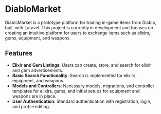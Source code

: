 # DiabloMarket
DiabloMarket is a prototype platform for trading in-game items from Diablo, built with Laravel. This project is currently in development and focuses on creating an intuitive platform for users to exchange items such as elixirs, gems, equipment, and weapons.

## Features
- **Elixir and Gem Listings**: Users can create, store, and search for elixir and gem advertisements.
- **Basic Search Functionality**: Search is implemented for elixirs, equipment, and weapons.
- **Models and Controllers**: Necessary models, migrations, and controller templates for elixirs, gems, and initial setups for equipment and weapons are in place.
- **User Authentication**: Standard authentication with registration, login, and profile editing.

